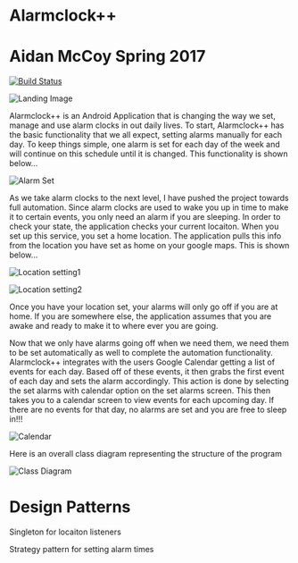 # Alarmclock++
# Aidan McCoy Spring 2017

[![Build Status](https://travis-ci.org/cpe305Spring17/spring2017-project-amccoy.svg?branch=master)](https://travis-ci.org/cpe305Spring17/spring2017-project-amccoy)

![Landing Image](https://github.com/cpe305Spring17/spring2017-project-amccoy/blob/master/Screenshot%20from%202017-06-02%2014-29-43.png)

Alarmclock++ is an Android Application that is changing the way we set, manage and use alarm clocks in out daily lives. To start, Alarmclock++ has the basic functionality that we all expect, setting alarms manually for each day. To keep things simple, one alarm is set for each day of the week and will continue on this schedule until it is changed. This functionality is shown below...

![Alarm Set](https://github.com/cpe305Spring17/spring2017-project-amccoy/blob/master/Screenshot%20from%202017-06-02%2014-29-58.png)

As we take alarm clocks to the next level, I have pushed the project towards full automation. Since alarm clocks are used to wake you up in time to make it to certain events, you only need an alarm if you are sleeping. In order to check your state, the application checks your current locaiton. When you set up this service, you set a home location. The application pulls this info from the location you have set as home on your google maps. This is shown below...

![Location setting1](https://github.com/cpe305Spring17/spring2017-project-amccoy/blob/master/Screenshot%20from%202017-05-19%2011-39-29.png)

![Location setting2](https://github.com/cpe305Spring17/spring2017-project-amccoy/blob/master/Screenshot%20from%202017-05-19%2011-39-50.png)

Once you have your location set, your alarms will only go off if you are at home. If you are somewhere else, the application assumes that you are awake and ready to make it to where ever you are going.

Now that we only have alarms going off when we need them, we need them to be set automatically as well to complete the automation functionality. Alarmclock++ integrates with the users Google Calendar getting a list of events for each day. Based off of these events, it then grabs the first event of each day and sets the alarm accordingly. This action is done by selecting the set alarms with calendar option on the set alarms screen. This then takes you to a calendar screen to view events for each upcoming day. If there are no events for that day, no alarms are set and you are free to sleep in!!!

![Calendar](https://github.com/cpe305Spring17/spring2017-project-amccoy/blob/master/Screenshot%20from%202017-06-02%2014-30-07.png)


Here is an overall class diagram representing the structure of the program

![Class Diagram](https://github.com/cpe305Spring17/spring2017-project-amccoy/blob/master/Alarmclock%2B%2B%20Class%20diagram.png)

# Design Patterns

Singleton for locaiton listeners

Strategy pattern for setting alarm times
